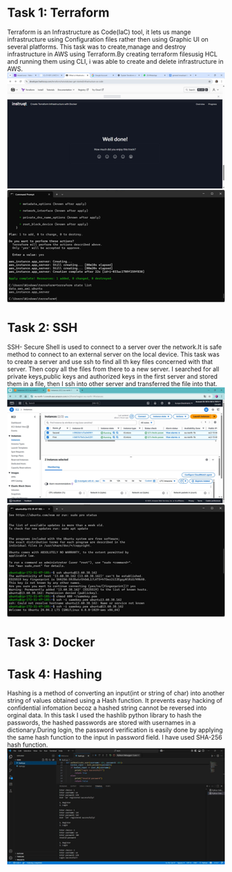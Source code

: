 # Task 1: Terraform
Terraform is an Infrastructure as Code(IaC) tool, it lets us mange infrastructure using Configuration files rather then using Graphic UI on several platforms. This task was to create,manage and destroy infrastructure in AWS using Terraform.By creating terraform filesusig HCL and running them using CLI, i was able to create and delete infrastructure in AWS.
![image](https://github.com/unnathi-rb/report-marvel/blob/main/Screenshot%202025-08-17%20120213.jpg?raw=true)
![image](https://github.com/unnathi-rb/report-marvel/blob/main/Screenshot%202025-08-17%20233228.jpg?raw=true)

# Task 2: SSH
SSH- Secure Shell is used to connect to a server over the network.It is safe method to connect to an external server on the local device.
This task was to create a server and use ssh to find all th key files concerned with that server. Then copy all the files from there to a new server. I searched for all private keys,public keys and authorized keys in the first server and stored them in a file, then I ssh into other server and transferred the file into that.
![image](https://github.com/unnathi-rb/report-marvel/blob/main/ssh2.jpg?raw=true)
![image](https://github.com/unnathi-rb/report-marvel/blob/main/ssh1.jpg?raw=true)

# Task 3: Docker


# Task 4: Hashing
Hashing is a method of converting an input(int or string of char) into another string of values obtained using a Hash function. It prevents easy hacking of confidential infomation becoz a hashed string cannot be 
reversed into orginal data. In this task I used the hashlib python library to hash the passwords, the hashed passwords are stored with usernames in a dictionary.During login, the password verification is easily done by applying the same hash function to the input in password field. I have used SHA-256 hash function.
![image](https://github.com/unnathi-rb/report-marvel/blob/main/hashing%20task.jpg?raw=true)
